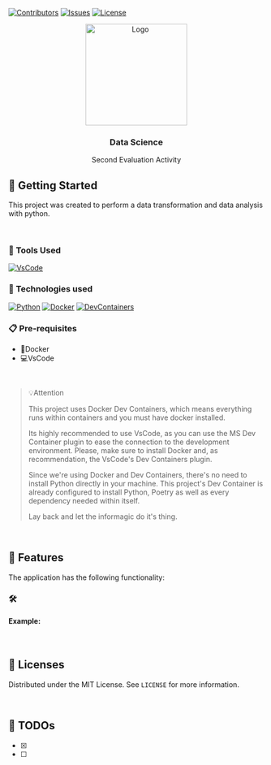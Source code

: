 [![Contributors][contributors-shield]][contributors-url]
[![Issues][issues-shield]][issues-url]
[![License][license-shield]][license-url]

<div align="center">
  <a href="#">
    <img src="https://media.tenor.com/e1Epw1KKhJMAAAAd/star-trek-the-next-generation-data.gif" alt="Logo" width="200" height="200">
  </a>
  <h3 align="center">Data Science</h3>
  <p align="center">Second Evaluation Activity</p>

</div>

## 🔰 Getting Started

This project was created to perform a data transformation and data analysis with python.

<br/>

### 💾 Tools Used

[![VsCode][VsCode]][VsCode-url]

### 🤖 Technologies used

[![Python][Python]][Python-url]
[![Docker][Docker]][Docker-url]
[![DevContainers][DevContainers]][DevContainers-url]


### 📋 Pre-requisites

- 🐋Docker
- 💻VsCode

<br/>

>💡Attention
>
> This project uses Docker Dev Containers, which means everything runs within containers and you must have docker installed. 
>
> Its highly recommended to use VsCode, as you can use the MS Dev Container plugin to ease the connection to the development environment. Please, make sure to install Docker and, as recommendation, the VsCode's Dev Containers plugin.
>
> Since we're using Docker and Dev Containers, there's no need to install Python directly in your machine. This project's Dev Container is already configured to install Python, Poetry as well as every dependency needed within itself.
> 
> Lay back and let the informagic do it's thing.


<br/>

## 🎨 Features
The application has the following functionality:



### 🛠️ 

#### Example:



<br/>

## 📑 Licenses

Distributed under the MIT License. See `LICENSE` for more information.

<br/>

## 🧻 TODOs
- [X]
- [ ]

<!-- ASSETS -->

<!-- BADGE - Contributors -->

[contributors-shield]: https://img.shields.io/github/contributors/toledkrw/Aula-DataScience-Trabalho2.svg?style=for-the-badge
[contributors-url]: https://github.com/toledkrw/Aula-DataScience-Trabalho2/graphs/contributors

<!-- BADGE - Issues -->

[issues-shield]: https://img.shields.io/github/issues/toledkrw/Aula-DataScience-Trabalho2.svg?style=for-the-badge
[issues-url]: https://github.com/toledkrw/Aula-DataScience-Trabalho2/issues

<!-- BADGE - License -->

[license-shield]: https://img.shields.io/github/license/toledkrw/Aula-DataScience-Trabalho2.svg?style=for-the-badge
[license-url]: https://github.com/toledkrw/Aula-DataScience-Trabalho2/blob/main/LICENSE

<!--  -->
<!-- TECHNOLOGIES -->
<!--  -->

<!-- BADGE - VsCode -->
[VsCode]: https://img.shields.io/badge/Visual%20Studio%20Code-14354C.svg?style=for-the-badge&logo=visual-studio-code&logoColor=white
[VsCode-url]: https://code.visualstudio.com/

<!-- BADGE - Python -->
[Python]: https://img.shields.io/badge/Python-c29200?style=for-the-badge&logo=python&logoColor=white
[Python-url]: https://www.python.org/

<!-- BADGE - Docker -->
[Docker]: https://img.shields.io/badge/Docker-0078d7.svg?style=for-the-badge&logo=docker&logoColor=white
[Docker-url]: https://www.docker.com/products/docker-desktop/

<!-- BADGE - DevContainer -->
[DevContainers]: https://img.shields.io/badge/Dev%20Containers-73059e.svg?style=for-the-badge&logo=linuxcontainers&logoColor=white
[DevContainers-url]:https://marketplace.visualstudio.com/items?itemName=ms-vscode-remote.remote-containers
